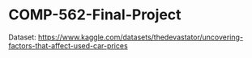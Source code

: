 # COMP-562-Final-Project

Dataset: https://www.kaggle.com/datasets/thedevastator/uncovering-factors-that-affect-used-car-prices
